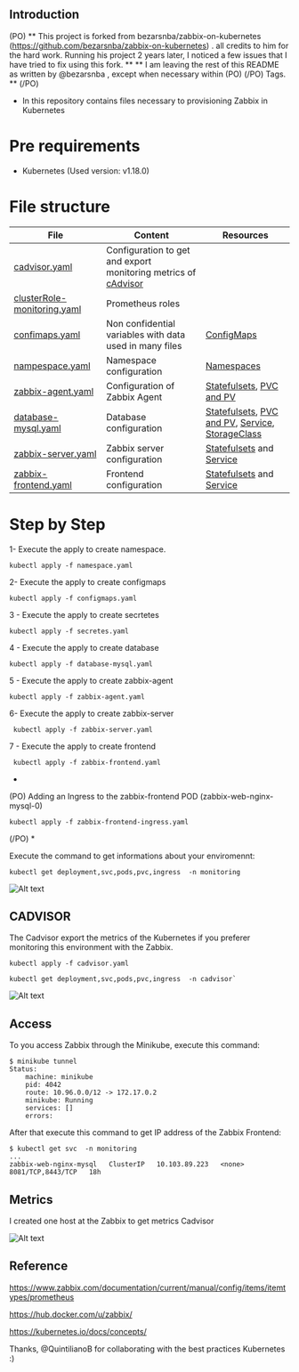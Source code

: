 ## Introduction

(PO)
**
This project is forked from  bezarsnba/zabbix-on-kubernetes (https://github.com/bezarsnba/zabbix-on-kubernetes) . all credits to him for the hard work. 
Running his project 2 years later, I noticed a few issues that I have tried to fix using this fork. 
**
**
I am leaving the rest of this README as written by @bezarsnba , except when necessary within (PO) (/PO) Tags. 
**
(/PO)
- In this repository contains files necessary to provisioning Zabbix in Kubernetes

# Pre requirements

- Kubernetes (Used version: v1.18.0)

# File structure

| File			| Content | Resources |
| ------------- | ------- | --------- |
| [cadvisor.yaml](./cadvisor.yaml) | Configuration to get and export monitoring metrics of [cAdvisor](https://prometheus.io/docs/guides/cadvisor/) ||
| [clusterRole-monitoring.yaml](./clusterRole-monitoring.yaml) | Prometheus roles ||
| [confimaps.yaml](./confimaps.yaml) | Non confidential variables with data used in many files | [ConfigMaps](https://kubernetes.io/docs/concepts/configuration/configmap/)
| [nampespace.yaml](./nampespace.yaml) | Namespace configuration |[Namespaces](https://kubernetes.io/docs/concepts/overview/working-with-objects/namespaces/)|
| [zabbix-agent.yaml](zabbix-agent.yaml) | Configuration of Zabbix Agent | [Statefulsets](https://kubernetes.io/docs/concepts/workloads/controllers/statefulset/), [PVC and PV](https://kubernetes.io/docs/concepts/storage/persistent-volumes/) |
| [database-mysql.yaml](./database-mysql.yaml) |Database configuration | [Statefulsets](https://kubernetes.io/docs/concepts/workloads/controllers/statefulset/), [PVC and PV](https://kubernetes.io/docs/concepts/storage/persistent-volumes/), [Service](https://kubernetes.io/docs/concepts/services-networking/service/), [StorageClass](https://kubernetes.io/docs/concepts/storage/storage-classes/) |
| [zabbix-server.yaml](./zabbix-server.yaml) | Zabbix server configuration | [Statefulsets](https://kubernetes.io/docs/concepts/workloads/controllers/statefulset/) and [Service](https://kubernetes.io/docs/concepts/services-networking/service/) |
| [zabbix-frontend.yaml](./zabbix-frontend.yaml) | Frontend configuration | [Statefulsets](https://kubernetes.io/docs/concepts/workloads/controllers/statefulset/) and [Service](https://kubernetes.io/docs/concepts/services-networking/service/) |


# Step by Step


1- Execute the apply to create namespace.

```
kubectl apply -f namespace.yaml
```

2- Execute the apply to create configmaps
```
kubectl apply -f configmaps.yaml
```

3 - Execute the apply to create secrtetes
```
kubectl apply -f secretes.yaml
```

4 - Execute the apply to create database
```
kubectl apply -f database-mysql.yaml 
```

5 - Execute the apply to create zabbix-agent
```
kubectl apply -f zabbix-agent.yaml
```

6- Execute the apply to create zabbix-server

```
 kubectl apply -f zabbix-server.yaml
```
7 - Execute the apply to create frontend

```
 kubectl apply -f zabbix-frontend.yaml 
```
*
(PO)
Adding an Ingress to the zabbix-frontend POD (zabbix-web-nginx-mysql-0)	
```
kubectl apply -f zabbix-frontend-ingress.yaml 
```
(/PO)
*


Execute the command to get informations about your enviromennt:

```
kubectl get deployment,svc,pods,pvc,ingress  -n monitoring

```


![Alt text](screenshot/kubernetes-zabbix.png?raw=true "Kubernetes-Zabbix")

## CADVISOR

The Cadvisor export the metrics of the Kubernetes if you preferer monitoring this environment with the Zabbix.

```
kubectl apply -f cadvisor.yaml
```

```
kubectl get deployment,svc,pods,pvc,ingress  -n cadvisor`
```
![Alt text](screenshot/cadvisor.png?raw=true "Cadvisor")


## Access

To  you access  Zabbix through the Minikube, execute this command:

```
$ minikube tunnel
Status:	
	machine: minikube
	pid: 4042
	route: 10.96.0.0/12 -> 172.17.0.2
	minikube: Running
	services: []
    errors: 

```

After that execute this command to get IP address of the Zabbix Frontend:

```
$ kubectl get svc  -n monitoring
...
zabbix-web-nginx-mysql   ClusterIP   10.103.89.223   <none>        8081/TCP,8443/TCP   18h

```

## Metrics

I created one host at the Zabbix to get metrics Cadvisor

![Alt text](screenshot/metrics-cadvisor-zabbix.png?raw=true "Cadvisor-Zabbix")


## Reference

https://www.zabbix.com/documentation/current/manual/config/items/itemtypes/prometheus

https://hub.docker.com/u/zabbix/

https://kubernetes.io/docs/concepts/


Thanks, @QuintilianoB for collaborating with the best practices Kubernetes  :)
